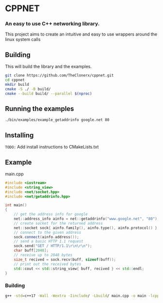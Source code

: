 # CPPNET
### An easy to use C++ networking library.

This project aims to create an intuitive and easy to use wrappers around the linux system calls

## Building
This will build the library and the examples.
```bash
git clone https://github.com/TheClonerx/cppnet.git
cd cppnet
mkdir build
cmake -S ./ -B build/
cmake --build build/ --parallel $(nproc)
```

## Running the examples
```bash
./bin/examples/example_getaddrinfo google.net 80
```

## Installing
`TODO:` Add install instructions to CMakeLists.txt

## Example

main.cpp
```cpp
#include <iostream>
#include <string_view>
#include <net/socket.hpp>
#include <net/getaddrinfo.hpp>

int main()
{
    // get the address info for google
    net::address_info ainfo = net::getaddrinfo("www.google.net", "80");
    // create socket for the returned address
    net::socket sock{ ainfo.family(), ainfo.type(), ainfo.protocol() };
    // connect to the given address
    sock.connect(ainfo.address());
    // send a basic HTTP 1.1 request
    sock.send("GET / HTTP/1.1\r\n\r\n");
    char buff[2048];
    // receive up to 2048 bytes
    size_t recived = sock.recv(buff, sizeof(buff));
    // print out the received bytes
    std::cout << std::string_view{ buff, recived } << std::endl;
}
```

### Building
```bash
g++ -std=c++17 -Wall -Wextra -Iinclude/ -Lbuild/ main.cpp -o main -lcppnet
```
